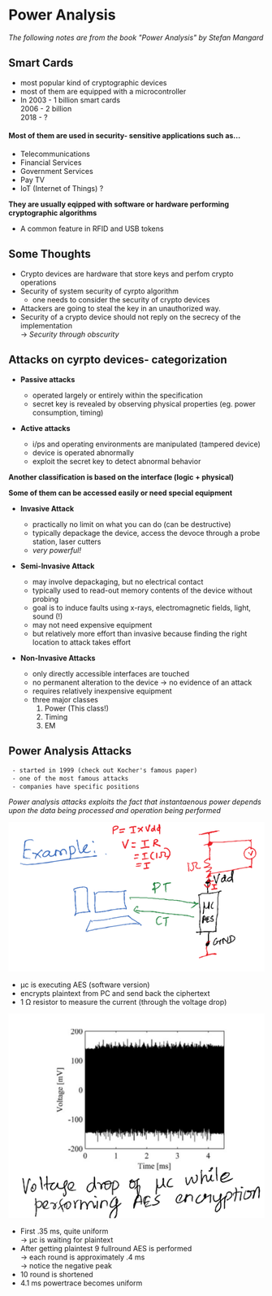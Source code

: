 # Power Analysis 

*The following notes are from the book "Power Analysis" by Stefan Mangard*

## Smart Cards
* most popular kind of cryptographic devices 
* most of them are equipped with a microcontroller
* In 2003 - 1 billion smart cards  
     2006 - 2 billion  
     2018 - ?  
     
 #### Most of them are used in security- sensitive applications such as...
 * Telecommunications
 * Financial Services
 * Government Services
 * Pay TV
 * IoT (Internet of Things) ?

**They are usually eqipped with software or hardware performing cryptographic algorithms**
* A common feature in RFID and USB tokens 

## Some Thoughts
* Crypto devices are hardware that store keys and perfom crypto operations  
* Security of system security of cyrpto algorithm  
  - one needs to consider the security of crypto devices 
* Attackers are going to steal the key in an unauthorized way.
* Security of a crypto device should not reply on the secrecy of the implementation  
-> *Security through obscurity*

## Attacks on cyrpto devices- categorization 
* **Passive attacks**
   - operated largely or entirely within the specification
   - secret key is revealed by observing physical properties (eg. power consumption, timing)

* **Active attacks**
     - i/ps and operating environments are manipulated (tampered device)
     - device is operated abnormally
     - exploit the secret key to detect abnormal behavior

**Another classification is based on the interface (logic + physical)**  
  
**Some of them can be accessed easily or need special equipment**

* **Invasive Attack**
     - practically no limit on what you can do (can be destructive)
     - typically depackage the device, access the devoce through a probe station, laser cutters
     - *very powerful!*  

* **Semi-Invasive Attack**
     - may involve depackaging, but no electrical contact
     - typically used to read-out memory contents of the device without probing
     - goal is to induce faults using x-rays, electromagnetic fields, light, sound (!) 
     - may not need expensive equipment
     - but relatively more effort than invasive because finding the right location to attack takes effort 

* **Non-Invasive Attacks**
     - only directly accessible interfaces are touched
     - no permanent alteration to the device -> no evidence of an attack
     - requires relatively inexpensive equipment
     - three major classes  
          1. Power (This class!)
          2. Timing
          3. EM

## Power Analysis Attacks 
     - started in 1999 (check out Kocher's famous paper)
     - one of the most famous attacks
     - companies have specific positions
     
 *Power analysis attacks exploits the fact that instantaenous power depends upon the data being processed and operation being performed*
 
 ![Book logo](/assets/images/power1.png)
 
 - μc is executing AES (software version)
 - encrypts plaintext from PC and send back the ciphertext
 - 1 Ω resistor to measure the current (through the voltage drop)
 
  ![Book logo](/assets/images/power2.png)
  
  - First .35 ms, quite uniform  
              -> μc is waiting for plaintext  
  - After getting plaintest 9 fullround AES is performed  
               -> each round is approximately .4 ms  
               -> notice the negative peak  
   - 10 round is shortened
   - 4.1 ms powertrace becomes uniform 
         
          
